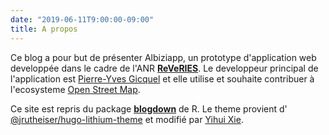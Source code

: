 ```yaml
---
date: "2019-06-11T9:00:00-09:00"
title: A propos
---
```


Ce blog a pour but de présenter Albiziapp, un prototype d'application web developpée dans le cadre de l'ANR [**ReVeRIES**](http://reveries-project.fr/). Le developpeur principal de l'application est [Pierre-Yves Gicquel](https://github.com/gick) et elle utilise et souhaite contribuer à l'ecosysteme [Open Street Map](https://wiki.openstreetmap.org/wiki/FR:About).  


Ce site est repris du package [**blogdown**](https://github.com/rstudio/blogdown) de R. Le theme provient d' [@jrutheiser/hugo-lithium-theme](https://github.com/jrutheiser/hugo-lithium-theme) et modifié par [Yihui Xie](https://github.com/yihui/hugo-lithium).
